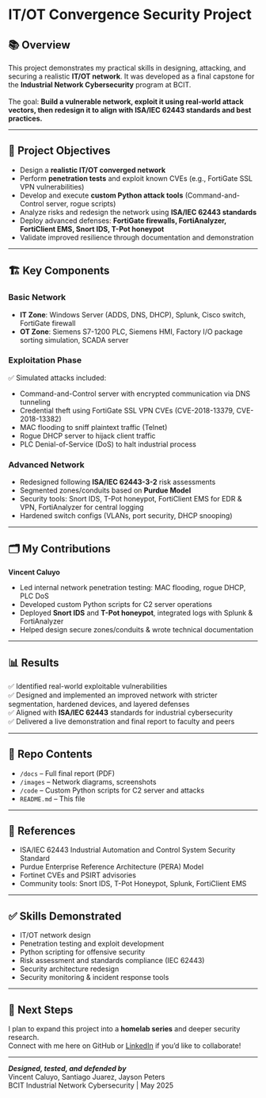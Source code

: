 # IT/OT Convergence Security Project

## 📚 Overview

This project demonstrates my practical skills in designing, attacking, and securing a realistic **IT/OT network**. It was developed as a final capstone for the **Industrial Network Cybersecurity** program at BCIT.  
<br>
The goal: **Build a vulnerable network, exploit it using real-world attack vectors, then redesign it to align with ISA/IEC 62443 standards and best practices.**

---

## 🔑 Project Objectives

- Design a **realistic IT/OT converged network**
- Perform **penetration tests** and exploit known CVEs (e.g., FortiGate SSL VPN vulnerabilities)
- Develop and execute **custom Python attack tools** (Command-and-Control server, rogue scripts)
- Analyze risks and redesign the network using **ISA/IEC 62443 standards**
- Deploy advanced defenses: **FortiGate firewalls, FortiAnalyzer, FortiClient EMS, Snort IDS, T-Pot honeypot**
- Validate improved resilience through documentation and demonstration

---

## 🏗️ Key Components

### Basic Network
- **IT Zone**: Windows Server (ADDS, DNS, DHCP), Splunk, Cisco switch, FortiGate firewall
- **OT Zone**: Siemens S7-1200 PLC, Siemens HMI, Factory I/O package sorting simulation, SCADA server

### Exploitation Phase
✅ Simulated attacks included:
- Command-and-Control server with encrypted communication via DNS tunneling
- Credential theft using FortiGate SSL VPN CVEs (CVE-2018-13379, CVE-2018-13382)
- MAC flooding to sniff plaintext traffic (Telnet)
- Rogue DHCP server to hijack client traffic
- PLC Denial-of-Service (DoS) to halt industrial process

### Advanced Network
- Redesigned following **ISA/IEC 62443-3-2** risk assessments
- Segmented zones/conduits based on **Purdue Model**
- Security tools: Snort IDS, T-Pot honeypot, FortiClient EMS for EDR & VPN, FortiAnalyzer for central logging
- Hardened switch configs (VLANs, port security, DHCP snooping)

---

## 🗂️ My Contributions

**Vincent Caluyo**
- Led internal network penetration testing: MAC flooding, rogue DHCP, PLC DoS
- Developed custom Python scripts for C2 server operations
- Deployed **Snort IDS** and **T-Pot honeypot**, integrated logs with Splunk & FortiAnalyzer
- Helped design secure zones/conduits & wrote technical documentation

---

## 📊 Results

✅ Identified real-world exploitable vulnerabilities  
✅ Designed and implemented an improved network with stricter segmentation, hardened devices, and layered defenses  
✅ Aligned with **ISA/IEC 62443** standards for industrial cybersecurity  
✅ Delivered a live demonstration and final report to faculty and peers

---

## 📁 Repo Contents

- `/docs` – Full final report (PDF)
- `/images` – Network diagrams, screenshots
- `/code` – Custom Python scripts for C2 server and attacks
- `README.md` – This file

---

## 📜 References

- ISA/IEC 62443 Industrial Automation and Control System Security Standard
- Purdue Enterprise Reference Architecture (PERA) Model
- Fortinet CVEs and PSIRT advisories
- Community tools: Snort IDS, T-Pot Honeypot, Splunk, FortiClient EMS

---

## ✅ Skills Demonstrated

- IT/OT network design
- Penetration testing and exploit development
- Python scripting for offensive security
- Risk assessment and standards compliance (IEC 62443)
- Security architecture redesign
- Security monitoring & incident response tools

---

## 📌 Next Steps

I plan to expand this project into a **homelab series** and deeper security research.  
Connect with me here on GitHub or [LinkedIn](#) if you’d like to collaborate!

---

**_Designed, tested, and defended by_**  
Vincent Caluyo, Santiago Juarez, Jayson Peters  
BCIT Industrial Network Cybersecurity | May 2025
